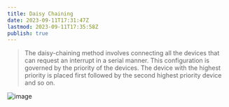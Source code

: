 ```yaml
---
title: Daisy Chaining
date: 2023-09-11T17:31:47Z
lastmod: 2023-09-11T17:35:58Z
publish: true
---
```


> The daisy-chaining method involves connecting all the devices that can request an interrupt in a serial manner. This configuration is governed by the priority of the devices. The device with the highest priority is placed first followed by the second highest priority device and so on.

​![image](Daisy%20Chaining.png)​
